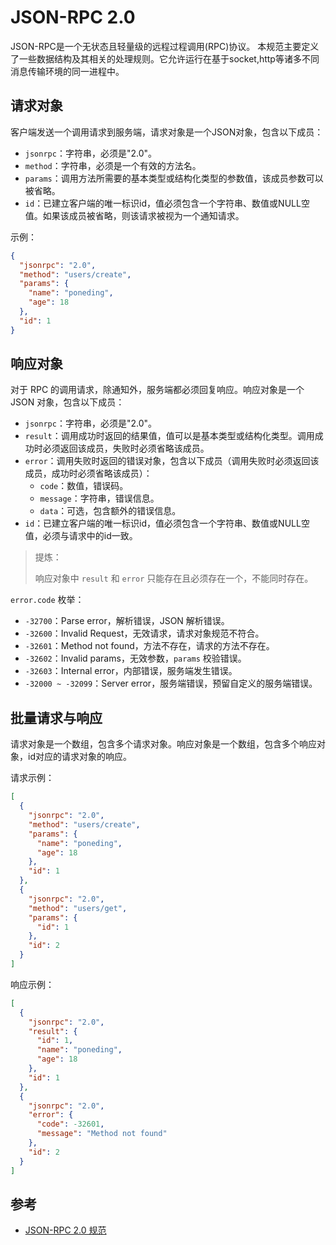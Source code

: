 # JSON-RPC 2.0

JSON-RPC是一个无状态且轻量级的远程过程调用(RPC)协议。 本规范主要定义了一些数据结构及其相关的处理规则。它允许运行在基于socket,http等诸多不同消息传输环境的同一进程中。

## 请求对象

客户端发送一个调用请求到服务端，请求对象是一个JSON对象，包含以下成员：

- `jsonrpc`：字符串，必须是"2.0"。
- `method`：字符串，必须是一个有效的方法名。
- `params`：调用方法所需要的基本类型或结构化类型的参数值，该成员参数可以被省略。
- `id`：已建立客户端的唯一标识id，值必须包含一个字符串、数值或NULL空值。如果该成员被省略，则该请求被视为一个通知请求。

示例：

```json
{
  "jsonrpc": "2.0",
  "method": "users/create",
  "params": {
    "name": "poneding",
    "age": 18
  },
  "id": 1
}
```

## 响应对象

对于 RPC 的调用请求，除通知外，服务端都必须回复响应。响应对象是一个 JSON 对象，包含以下成员：

- `jsonrpc`：字符串，必须是"2.0"。
- `result`：调用成功时返回的结果值，值可以是基本类型或结构化类型。调用成功时必须返回该成员，失败时必须省略该成员。
- `error`：调用失败时返回的错误对象，包含以下成员（调用失败时必须返回该成员，成功时必须省略该成员）：
  - `code`：数值，错误码。
  - `message`：字符串，错误信息。
  - `data`：可选，包含额外的错误信息。
- `id`：已建立客户端的唯一标识id，值必须包含一个字符串、数值或NULL空值，必须与请求中的id一致。

> 提炼：
>
> 响应对象中 `result` 和 `error` 只能存在且必须存在一个，不能同时存在。

`error.code` 枚举：

- `-32700`：Parse error，解析错误，JSON 解析错误。
- `-32600`：Invalid Request，无效请求，请求对象规范不符合。
- `-32601`：Method not found，方法不存在，请求的方法不存在。
- `-32602`：Invalid params，无效参数，`params` 校验错误。
- `-32603`：Internal error，内部错误，服务端发生错误。
- `-32000 ~ -32099`：Server error，服务端错误，预留自定义的服务端错误。

## 批量请求与响应

请求对象是一个数组，包含多个请求对象。响应对象是一个数组，包含多个响应对象，id对应的请求对象的响应。

请求示例：

```json
[
  {
    "jsonrpc": "2.0",
    "method": "users/create",
    "params": {
      "name": "poneding",
      "age": 18
    },
    "id": 1
  },
  {
    "jsonrpc": "2.0",
    "method": "users/get",
    "params": {
      "id": 1
    },
    "id": 2
  }
]
```

响应示例：

```json
[
  {
    "jsonrpc": "2.0",
    "result": {
      "id": 1,
      "name": "poneding",
      "age": 18
    },
    "id": 1
  },
  {
    "jsonrpc": "2.0",
    "error": {
      "code": -32601,
      "message": "Method not found"
    },
    "id": 2
  }
]
```

## 参考

- [JSON-RPC 2.0 规范](https://wiki.geekdream.com/Specification/json-rpc_2.0.html)
